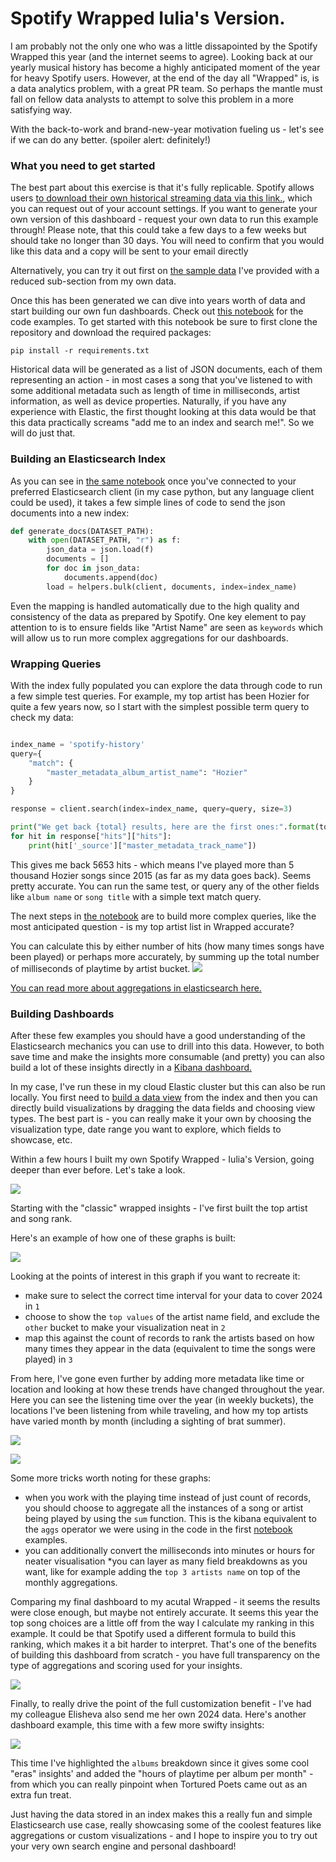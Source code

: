 # Spotify Wrapped Iulia's Version.

I am probably not the only one who was a little dissapointed by the Spotify Wrapped this year (and the internet seems to agree). Looking back at our yearly musical history has become a highly anticipated moment of the year for heavy Spotify users. However, at the end of the day all "Wrapped" is, is a data analytics problem, with a great PR team. So perhaps the mantle must fall on fellow data analysts to attempt to solve this problem in a more satisfying way. 

With the back-to-work and brand-new-year motivation fueling us - let's see if we can do any better. (spoiler alert: definitely!)

### What you need to get started

The best part about this exercise is that it's fully replicable. Spotify allows users [to download their own historical streaming data via this link.](https://www.spotify.com/uk/account/privacy/), which you can request out of your account settings. If you want to generate your own version of this dashboard - request your own data to run this example through! Please note, that this could take a few days to a few weeks but should take no longer than 30 days. You will need to confirm that you would like this data and a copy will be sent to your email directly


Alternatively, you can try it out first on [the sample data](/data/sample_data) I've provided with a reduced sub-section from my own data.

Once this has been generated we can dive into years worth of data and start building our own fun dashboards. Check out [this notebook](/define_music_list.ipynb) for the code examples. To get started with this notebook be sure to first clone the repository and download the required packages:

```pip install -r requirements.txt ```

Historical data will be generated as a list of JSON documents, each of them representing an action - in most cases a song that you've listened to with some additional metadata such as length of time in milliseconds, artist information, as well as device properties. Naturally, if you have any experience with Elastic, the first thought looking at this data would be that this data practically screams "add me to an index and search me!". So we will do just that.

### Building an Elasticsearch Index

As you can see in [the same notebook]() once you've connected to your preferred Elasticsearch client (in my case python, but any language client could be used), it takes a few simple lines of code to send the json documents into a new index:


```python
def generate_docs(DATASET_PATH):
    with open(DATASET_PATH, "r") as f:
        json_data = json.load(f)
        documents = []
        for doc in json_data:
            documents.append(doc)
        load = helpers.bulk(client, documents, index=index_name)
```

Even the mapping is handled automatically due to the high quality and consistency of the data as prepared by Spotify. One key element to pay attention to is to ensure fields like "Artist Name" are seen as `keywords` which will allow us to run more complex aggregations for our dashboards.

### Wrapping Queries

With the index fully populated you can explore the data through code to run a few simple test queries. For example, my top artist has been Hozier for quite a few years now, so I start with the simplest possible term query to check my data:


```python

index_name = 'spotify-history'
query={
    "match": {
        "master_metadata_album_artist_name": "Hozier"
    }
}

response = client.search(index=index_name, query=query, size=3)

print("We get back {total} results, here are the first ones:".format(total=response["hits"]['total']['value']))
for hit in response["hits"]["hits"]:
    print(hit['_source']["master_metadata_track_name"])
```

This gives me back 5653 hits - which means I've played more than 5 thousand Hozier songs since 2015 (as far as my data goes back). Seems pretty accurate. You can run the same test, or query any of the other fields like `album name` or `song title` with a simple text match query. 

The next steps in [the notebook](/define_music_list.ipynb) are to build more complex queries, like the most anticipated question - is my top artist list in Wrapped accurate? 

You can calculate this by either number of hits (how many times songs have been played) or perhaps more accurately, by summing up the total number of milliseconds of playtime by artist bucket.
![](img/code%20query.png)

[You can read more about aggregations in elasticsearch here.](https://opster.com/guides/elasticsearch/search-apis/elasticsearch-filter-aggregation/) 

### Building Dashboards

After these few examples you should have a good understanding of the Elasticsearch mechanics you can use to drill into this data. However, to both save time and make the insights more consumable (and pretty) you can also build a lot of these insights directly in a [Kibana dashboard.](https://www.elastic.co/guide/en/kibana/current/create-a-dashboard-of-panels-with-web-server-data.html)

In my case, I've run these in my cloud Elastic cluster but this can also be run locally. You first need to [build a data view](https://www.elastic.co/guide/en/serverless/current/data-views.html) from the index and then you can directly build visualizations by dragging the data fields and choosing view types. The best part is - you can really make it your own by choosing the visualization type, date range you want to explore, which fields to showcase, etc.  

Within a few hours I built my own Spotify Wrapped - Iulia's Version, going deeper than ever before. Let's take a look.

![](img/rank.png)

Starting with the "classic" wrapped insights - I've first built the top artist and song rank.

Here's an example of how one of these graphs is built:

![](img/top.png)

Looking at the points of interest in this graph if you want to recreate it:
* make sure to select the correct time interval for your data to cover 2024 in `1`
* choose to show the `top values` of the artist name field, and exclude the `other` bucket to make your visualization neat in `2`
* map this against the count of records to rank the artists based on how many times they appear in the data (equivalent to time the songs were played) in `3`


From here, I've gone even further by adding more metadata like time or location and looking at how these trends have changed throughout the year. Here you can see the listening time over the year (in weekly buckets), the locations I've been listening from while traveling, and how my top artists have varied month by month (including a sighting of brat summer).

![](img/advanced.png)


![](/img/time.png)

Some more tricks worth noting for these graphs:
* when you work with the playing time instead of just count of records, you should choose to aggregate all the instances of a song or artist being played by using the `sum` function. This is the kibana equivalent to the `aggs` operator we were using in the code in the first [notebook](/define_music_list.ipynb)  examples.
* you can additionally convert the milliseconds into minutes or hours for neater visualisation
*you can layer as many field breakdowns as you want, like for example adding the `top 3 artists name` on top of the monthly aggregations. 


Comparing my final dashboard to my acutal Wrapped - it seems the results were close enough, but maybe not entirely accurate. It seems this year the top song choices are a little off from the way I calculate my ranking in this example. It could be that Spotify used a different formula to build this ranking, which makes it a bit harder to interpret. That's one of the benefits of building this dashboard from scratch - you have full transparency on the type of aggregations and scoring used for your insights.

![](img/wrapped.jpeg)

Finally, to really drive the point of the full customization benefit - I've had my colleague Elisheva also send me her own 2024 data. Here's another dashboard example, this time with a few more swifty insights:

![](img/eli.png)

This time I've highlighted the `albums` breakdown since it gives some cool "eras" insights' and added the "hours of playtime per album per month" - from which you can really pinpoint when Tortured Poets came out as an extra fun treat. 



Just having the data stored in an index makes this a really fun and simple Elasticsearch use case, really showcasing some of the coolest features like aggregations or custom visualizations - and I hope to inspire you to try out your very own search engine and personal dashboard! 


